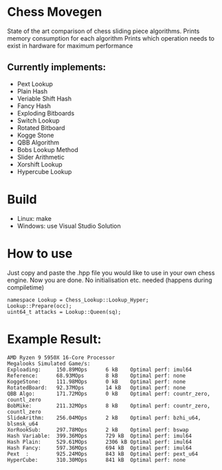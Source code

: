 # Chess Movegen
State of the art comparison of chess sliding piece algorithms.
Prints memory consumption for each algorithm
Prints which operation needs to exist in hardware for maximum performance

## Currently implements:
- Pext Lookup
- Plain Hash
- Veriable Shift Hash
- Fancy Hash
- Exploding Bitboards
- Switch Lookup
- Rotated Bitboard
- Kogge Stone
- QBB Algorithm
- Bobs Lookup Method
- Slider Arithmetic
- Xorshift Lookup
- Hypercube Lookup

# Build
- Linux: make
- Windows: use Visual Studio Solution

# How to use
Just copy and paste the .hpp file you would like to use in your own chess engine. Now you are done. No initialisation etc. needed (happens during compiletime)
```
namespace Lookup = Chess_Lookup::Lookup_Hyper;
Lookup::Prepare(occ);
uint64_t attacks = Lookup::Queen(sq);
```
# Example Result:
```
AMD Ryzen 9 5950X 16-Core Processor
Megalooks Simulated Game/s:
Exploading:     150.89MOps      6 kB    Optimal perf: imul64
Reference:      68.93MOps       8 kB    Optimal perf: none
KoggeStone:     111.98MOps      0 kB    Optimal perf: none
RotatedBoard:   92.37MOps       14 kB   Optimal perf: none
QBB Algo:       171.72MOps      0 kB    Optimal perf: countr_zero, countl_zero
BobMike:        211.32MOps      8 kB    Optimal perf: countr_zero, countl_zero
SlideArithm:    256.04MOps      2 kB    Optimal perf: bzhi_u64, blsmsk_u64
XorRookSub:     297.78MOps      2 kB    Optimal perf: bswap
Hash Variable:  399.36MOps      729 kB  Optimal perf: imul64
Hash Plain:     529.61MOps      2306 kB Optimal perf: imul64
Hash Fancy:     597.36MOps      694 kB  Optimal perf: imul64
Pext  :         925.24MOps      843 kB  Optimal perf: pext_u64
HyperCube:      310.30MOps      841 kB  Optimal perf: none
```


